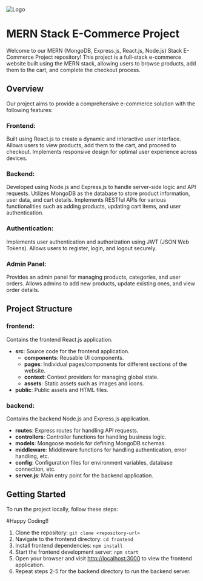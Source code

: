 
![Logo](frontend/src/assets/logo.png)




# MERN Stack E-Commerce Project

Welcome to our MERN (MongoDB, Express.js, React.js, Node.js) Stack E-Commerce Project repository! This project is a full-stack e-commerce website built using the MERN stack, allowing users to browse products, add them to the cart, and complete the checkout process.

## Overview

Our project aims to provide a comprehensive e-commerce solution with the following features:

### Frontend:

Built using React.js to create a dynamic and interactive user interface. Allows users to view products, add them to the cart, and proceed to checkout. Implements responsive design for optimal user experience across devices.

### Backend:

Developed using Node.js and Express.js to handle server-side logic and API requests. Utilizes MongoDB as the database to store product information, user data, and cart details. Implements RESTful APIs for various functionalities such as adding products, updating cart items, and user authentication.

### Authentication:

Implements user authentication and authorization using JWT (JSON Web Tokens). Allows users to register, login, and logout securely.

### Admin Panel:

Provides an admin panel for managing products, categories, and user orders. Allows admins to add new products, update existing ones, and view order details.

## Project Structure

### frontend:

Contains the frontend React.js application.

- **src**: Source code for the frontend application.
  - **components**: Reusable UI components.
  - **pages**: Individual pages/components for different sections of the website.
  - **context**: Context providers for managing global state.
  - **assets**: Static assets such as images and icons.
- **public**: Public assets and HTML files.

### backend:

Contains the backend Node.js and Express.js application.

- **routes**: Express routes for handling API requests.
- **controllers**: Controller functions for handling business logic.
- **models**: Mongoose models for defining MongoDB schemas.
- **middleware**: Middleware functions for handling authentication, error handling, etc.
- **config**: Configuration files for environment variables, database connection, etc.
- **server.js**: Main entry point for the backend application.

## Getting Started

To run the project locally, follow these steps:


#Happy Coding!!

1. Clone the repository: `git clone <repository-url>`
2. Navigate to the frontend directory: `cd frontend`
3. Install frontend dependencies: `npm install`
4. Start the frontend development server: `npm start`
5. Open your browser and visit [http://localhost:3000](http://localhost:3000) to view the frontend application.
6. Repeat steps 2-5 for the backend directory to run the backend server.
